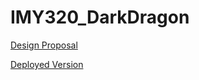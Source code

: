 # IMY320_DarkDragon

[Design Proposal](https://drive.google.com/file/d/1DrKlDPOJrqFtId-H4uNAE1XMONTwNm0Y/view?usp=sharing)

[Deployed Version](https://dark-dragon-deploy.herokuapp.com/#)
